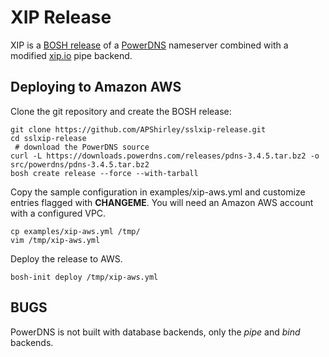# XIP Release

XIP is a [BOSH release](https://bosh.io/docs/create-release.html)
of a [PowerDNS](https://www.powerdns.com/) nameserver combined with
a modified [xip.io](http://xip.io/) pipe backend.

## Deploying to Amazon AWS

Clone the git repository and create the BOSH release:

```
git clone https://github.com/APShirley/sslxip-release.git
cd sslxip-release
 # download the PowerDNS source
curl -L https://downloads.powerdns.com/releases/pdns-3.4.5.tar.bz2 -o src/powerdns/pdns-3.4.5.tar.bz2
bosh create release --force --with-tarball
```

Copy the sample configuration in examples/xip-aws.yml and customize
entries flagged with **CHANGEME**. You will need an Amazon AWS account with a configured VPC.

```
cp examples/xip-aws.yml /tmp/
vim /tmp/xip-aws.yml
```

Deploy the release to AWS.

```
bosh-init deploy /tmp/xip-aws.yml
```

## BUGS

PowerDNS is not built with database backends, only the *pipe* and *bind* backends.
